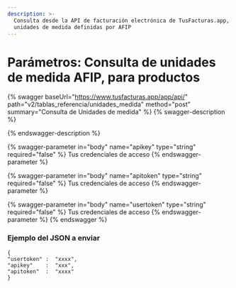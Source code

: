```yaml
---
description: >-
  Consulta desde la API de facturación electrónica de TusFacturas.app, las
  unidades de medida definidas por AFIP
---
```


# Parámetros: Consulta de unidades de medida AFIP, para productos

{% swagger baseUrl="https://www.tusfacturas.app/app/api/" path="v2/tablas_referencia/unidades_medida" method="post" summary="Consulta de Unidades de medida" %}
{% swagger-description %}

{% endswagger-description %}

{% swagger-parameter in="body" name="apikey" type="string" required="false" %}
Tus credenciales de acceso
{% endswagger-parameter %}

{% swagger-parameter in="body" name="apitoken" type="string" required="false" %}
Tus credenciales de acceso
{% endswagger-parameter %}

{% swagger-parameter in="body" name="usertoken" type="string" required="false" %}
Tus credenciales de acceso
{% endswagger-parameter %}
{% endswagger %}

### Ejemplo del JSON a enviar

```
{
"usertoken" :  "xxxx",
"apikey"    :  "xxx",
"apitoken"  :  "xxxx"
}
```
